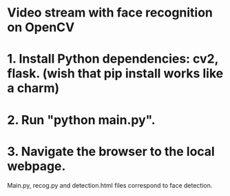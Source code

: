 # Video stream with face recognition on OpenCV

# 1. Install Python dependencies: cv2, flask. (wish that pip install works like a charm)
# 2. Run "python main.py".
# 3. Navigate the browser to the local webpage.
Main.py, recog.py and detection.html files correspond to face detection.
